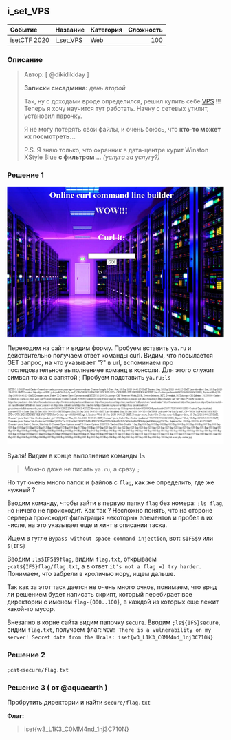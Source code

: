 ## i_set_VPS

| Событие | Название | Категория | Сложность |
|:--------|:---------|:----------|----------:|
| isetCTF 2020 | i_set_VPS | Web | 100 |

### Описание
> Автор: [ @dikidikiday ]
> 
> **Записки сисадмина:** *день второй*
> 
> Так, ну с доходами вроде определился, решил купить себе [VPS](http://ваш_сайт:1337) !!! Теперь я хочу научится тут работать. Начну с сетевых утилит, установил парочку.
> 
> Я не могу потерять свои файлы, и очень боюсь, что **кто-то может их посмотреть...**
> 
> P.S. Я знаю только, что охранник в дата-центре курит Winston XStyle Blue **с фильтром** ... *(услуга за услугу?)*


### Решение 1

![1.PNG](imgs/1.PNG)

Переходим на сайт и видим форму. Пробуем вставить `ya.ru` и действительно получаем ответ команды curl.
Видим, что посылается GET запрос, на что указывает "?" в url, вспоминаем про последовательное выполнениее команд в консоли.
Для этого служит символ точка с запятой ;
Пробуем подставить `ya.ru;ls`

![2.PNG](imgs/2.PNG)

Вуаля! Видим в конце выполнение команды `ls`

> Можно даже не писать `ya.ru`, а сразу `;`

Но тут очень много папок и файлов с `flag`, как же определить, где же нужный ?

Вводим команду, чтобы зайти в первую папку `flag` без номера:
`;ls flag`, но ничего не происходит. Как так ?
Несложно понять, что на стороне сервера происходит фильтрация некоторых элементов и пробел в их числе, на это указывает еще и хинт в описании таска.

Ищем в гугле `Bypass without space command injection`, вот:
`$IFS$9` или `${IFS}`

Вводим `;ls$IFS$9flag`, видим `flag.txt`, открываем `;cat${IFS}flag/flag.txt`, а в ответ
`it's not a flag =) try harder.`
Понимаем, что забрели в кроличью нору, ищем дальше.

Так как за этот таск дается не очень много очков, понимаем, что вряд ли решением будет написать скрипт, который перебирает все директории с именем `flag-{000..100}`, в каждой из которых еще лежит какой-то мусор.

Внезапно в корне сайта видим папочку `secure`.
Вводим `;ls${IFS}secure`, видим `flag.txt`, получаем флаг:
`WOW! There is a vulnerability on my server! Secret data from the Urals: iset{w3_L1K3_C0MM4nd_1nj3C710N}`

### Решение 2

`;cat<secure/flag.txt`

### Решение 3 ( от @aquaearth )
Пробрутить директории и найти `secure/flag.txt`

**Флаг:**

> iset{w3_L1K3_C0MM4nd_1nj3C710N}
